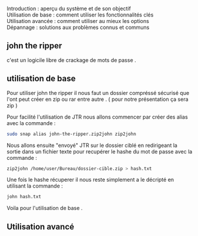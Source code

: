 
Introduction : aperçu du système et de son objectif  
Utilisation de base : comment utiliser les fonctionnalités clés  
Utilisation avancée : comment utiliser au mieux les options  
Dépannage : solutions aux problèmes connus et communs  

## john the ripper
c'est un logicile libre de crackage de mots de passe .

## utilisation de base
Pour utiliser john the ripper il nous faut un dossier compréssé sécurisé que l'ont peut créer en zip ou rar entre autre . ( pour notre présentation ça sera zip )

Pour facilité l'utilisation de JTR nous allons commencer par créer des alias avec la commande :

```Bash
sudo snap alias john-the-ripper.zip2john zip2john
```

Nous allons ensuite "envoyé" JTR sur le dossier ciblé en redirigeant la sortie dans un fichier texte pour recupérer le hashe du mot de passe avec la commande :

```Bash
zip2john /home/user/Bureau/dossier-cible.zip > hash.txt
```

Une fois le hashe récuperer il nous reste simplement a le décripté en utilisant la commande :

```Bash
john hash.txt
```

Voila pour l'utilisation de base .

## Utilisation avancé

